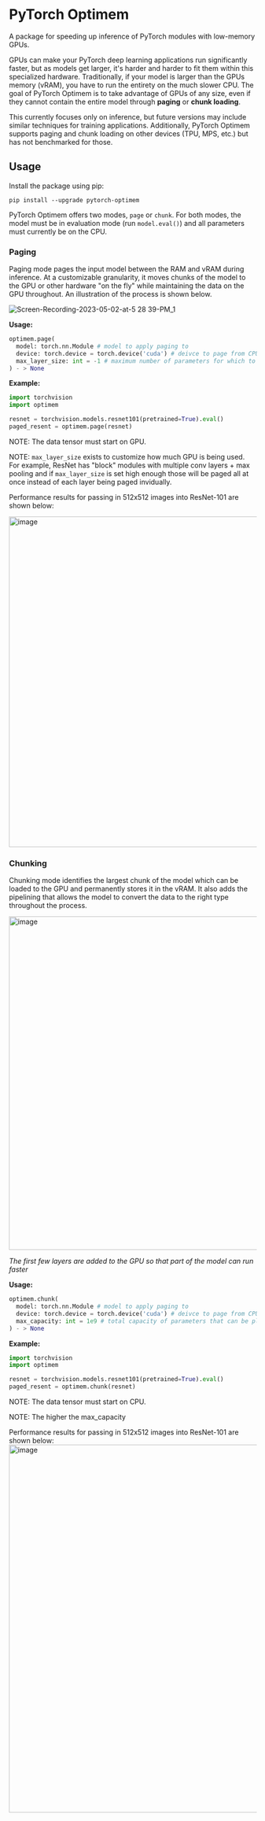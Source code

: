 # PyTorch Optimem

A package for speeding up inference of PyTorch modules with low-memory GPUs.

GPUs can make your PyTorch deep learning applications run significantly faster, but as models get larger, it's harder and harder to fit them within this specialized hardware. Traditionally, if your model is larger than the GPUs memory (vRAM), you have to run the entirety on the much slower CPU. The goal of PyTorch Optimem is to take advantage of GPUs of any size, even if they cannot contain the entire model through **paging** or **chunk loading**. 

This currently focuses only on inference, but future versions may include similar techniques for training applications. Additionally, PyTorch Optimem supports paging and chunk loading on other devices (TPU, MPS, etc.) but has not benchmarked for those.

## Usage

Install the package using pip:

```
pip install --upgrade pytorch-optimem
```


PyTorch Optimem offers two modes, `page` or `chunk`. For both modes, the model must be in evaluation mode (run `model.eval()`) and all parameters must currently be on the CPU.

### Paging

Paging mode pages the input model between the RAM and vRAM during inference. At a customizable granularity, it moves chunks of the model to the GPU or other hardware "on the fly" while maintaining the data on the GPU throughout. An illustration of the process is shown below.

![Screen-Recording-2023-05-02-at-5 28 39-PM_1](https://user-images.githubusercontent.com/8518898/235813251-08200476-a4fb-4ec4-b3c0-b50cdca371e8.gif)

**Usage:**
```python
optimem.page(
  model: torch.nn.Module # model to apply paging to
  device: torch.device = torch.device('cuda') # deivce to page from CPU to
  max_layer_size: int = -1 # maximum number of parameters for which to stop recursing when determining granularity of paging
) - > None
```
**Example:**

```python
import torchvision
import optimem

resnet = torchvision.models.resnet101(pretrained=True).eval()
paged_resent = optimem.page(resnet)
```

NOTE: The data tensor must start on GPU.

NOTE: `max_layer_size` exists to customize how much GPU is being used. For example, ResNet has "block" modules with multiple conv layers + max pooling and if `max_layer_size` is set high enough those will be paged all at once instead of each layer being paged invidually.

Performance results for passing in 512x512 images into ResNet-101 are shown below:

<img width="672" alt="image" src="https://user-images.githubusercontent.com/8518898/235816037-832b0ae0-05a2-4c9b-a0c1-b2b42d1629e8.png">


### Chunking

Chunking mode identifies the largest chunk of the model which can be loaded to the GPU and permanently stores it in the vRAM. It also adds the pipelining that allows the model to convert the data to the right type throughout the process.

<img width="678" alt="image" src="https://user-images.githubusercontent.com/8518898/235816355-c28596e7-79f3-4ed3-95c8-3de66ae93e24.png">

*The first few layers are added to the GPU so that part of the model can run faster*

**Usage:**
```python
optimem.chunk(
  model: torch.nn.Module # model to apply paging to
  device: torch.device = torch.device('cuda') # deivce to page from CPU to
  max_capacity: int = 1e9 # total capacity of parameters that can be placed onto the GPU
) - > None
```
**Example:**

```python
import torchvision
import optimem

resnet = torchvision.models.resnet101(pretrained=True).eval()
paged_resent = optimem.chunk(resnet)
```

NOTE: The data tensor must start on CPU.

NOTE: The higher the max_capacity 

Performance results for passing in 512x512 images into ResNet-101 are shown below:
<img width="748" alt="image" src="https://user-images.githubusercontent.com/8518898/235816226-efd4d076-b6b8-47ef-ad9a-f71801b53833.png">



